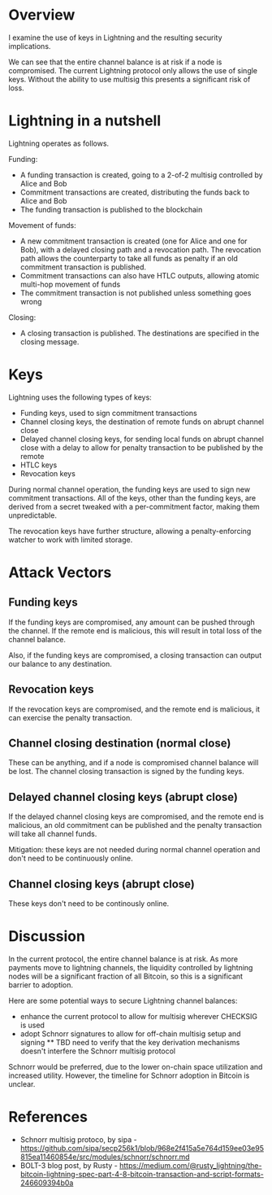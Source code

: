 # Overview

I examine the use of keys in Lightning and the resulting security implications.

We can see that the entire channel balance is at risk if a node is compromised.
The current Lightning protocol only allows the use of single keys.
Without the ability to use multisig this presents a significant risk of loss.

# Lightning in a nutshell

Lightning operates as follows.

Funding:
* A funding transaction is created, going to a 2-of-2 multisig controlled by Alice and Bob
* Commitment transactions are created, distributing the funds back to Alice and Bob
* The funding transaction is published to the blockchain

Movement of funds:
* A new commitment transaction is created (one for Alice and one for Bob), with a delayed closing path and a revocation path.
The revocation path allows the counterparty to take all funds as penalty if an old commitment transaction is published.
* Commitment transactions can also have HTLC outputs, allowing atomic multi-hop movement of funds
* The commitment transaction is not published unless something goes wrong

Closing:
* A closing transaction is published.  The destinations are specified in the closing message.

# Keys

Lightning uses the following types of keys:
* Funding keys, used to sign commitment transactions
* Channel closing keys, the destination of remote funds on abrupt channel close
* Delayed channel closing keys, for sending local funds on abrupt channel close with a delay to allow for penalty transaction
to be published by the remote
* HTLC keys
* Revocation keys

During normal channel operation, the funding keys are used to sign new commitment transactions.
All of the keys, other than the funding keys, are derived from a secret tweaked with a per-commitment factor,
making them unpredictable.

The revocation keys have further structure, allowing a penalty-enforcing watcher to work with limited storage.

# Attack Vectors
## Funding keys

If the funding keys are compromised, any amount can be pushed through the channel.  If the remote end is malicious,
this will result in total loss of the channel balance.

Also, if the funding keys are compromised, a closing transaction can output our balance to any destination.

## Revocation keys

If the revocation keys are compromised, and the remote end is malicious, it can exercise the penalty transaction.

## Channel closing destination (normal close)

These can be anything, and if a node is compromised channel balance will be lost.
The channel closing transaction is signed by the funding keys.

## Delayed channel closing keys (abrupt close)

If the delayed channel closing keys are compromised, and the remote end is malicious, an old commitment can be published
and the penalty transaction will take all channel funds.

Mitigation: these keys are not needed during normal channel operation and don't need to be continuously online.

## Channel closing keys (abrupt close)

These keys don't need to be continously online.

# Discussion

In the current protocol, the entire channel balance is at risk.
As more payments move to lightning channels, the liquidity controlled by lightning nodes will be a significant fraction of all Bitcoin, so this is a significant barrier to adoption.

Here are some potential ways to secure Lightning channel balances:

* enhance the current protocol to allow for multisig wherever CHECKSIG is used
* adopt Schnorr signatures to allow for off-chain multisig setup and signing
** TBD need to verify that the key derivation mechanisms doesn't interfere the Schnorr multisig protocol

Schnorr would be preferred, due to the lower on-chain space utilization and increased utility.
However, the timeline for Schnorr adoption in Bitcoin is unclear.

# References

* Schnorr multisig protoco, by sipa - https://github.com/sipa/secp256k1/blob/968e2f415a5e764d159ee03e95815ea11460854e/src/modules/schnorr/schnorr.md
* BOLT-3 blog post, by Rusty - https://medium.com/@rusty_lightning/the-bitcoin-lightning-spec-part-4-8-bitcoin-transaction-and-script-formats-246609394b0a
